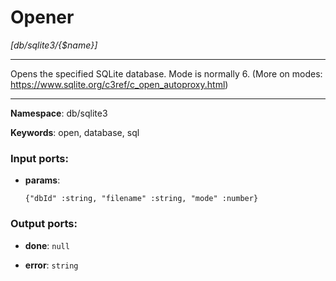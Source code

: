 # Opener

_[db/sqlite3/{$name}]_

---

Opens the specified SQLite database.
Mode is normally 6.
(More on modes: https://www.sqlite.org/c3ref/c_open_autoproxy.html)

---

__Namespace__: db/sqlite3

__Keywords__: open, database, sql

### Input ports:

* __params__: 
    ```
    {"dbId" :string, "filename" :string, "mode" :number}
    ```

### Output ports:

* __done__: ` null `


* __error__: ` string `

